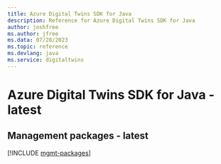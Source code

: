 ```yaml
---
title: Azure Digital Twins SDK for Java
description: Reference for Azure Digital Twins SDK for Java
author: joshfree
ms.author: jfree
ms.data: 07/28/2023
ms.topic: reference
ms.devlang: java
ms.service: digitaltwins
---
```

# Azure Digital Twins SDK for Java - latest

## Management packages - latest
[!INCLUDE [mgmt-packages](digital-twins-mgmt-index.md)]